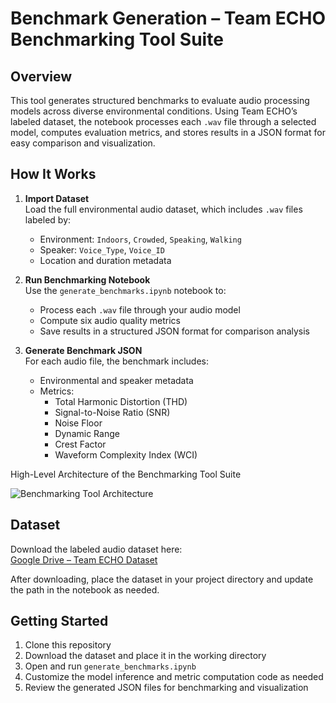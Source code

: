 # Benchmark Generation – Team ECHO Benchmarking Tool Suite

## Overview

This tool generates structured benchmarks to evaluate audio processing models across diverse environmental conditions. Using Team ECHO’s labeled dataset, the notebook processes each `.wav` file through a selected model, computes evaluation metrics, and stores results in a JSON format for easy comparison and visualization.

## How It Works

1. **Import Dataset**  
   Load the full environmental audio dataset, which includes `.wav` files labeled by:
   - Environment: `Indoors`, `Crowded`, `Speaking`, `Walking`
   - Speaker: `Voice_Type`, `Voice_ID`
   - Location and duration metadata

2. **Run Benchmarking Notebook**  
   Use the `generate_benchmarks.ipynb` notebook to:
   - Process each `.wav` file through your audio model
   - Compute six audio quality metrics
   - Save results in a structured JSON format for comparison analysis

3. **Generate Benchmark JSON**  
   For each audio file, the benchmark includes:
   - Environmental and speaker metadata
   - Metrics:
     - Total Harmonic Distortion (THD)
     - Signal-to-Noise Ratio (SNR)
     - Noise Floor
     - Dynamic Range
     - Crest Factor
     - Waveform Complexity Index (WCI)

High-Level Architecture of the Benchmarking Tool Suite

![Benchmarking Tool Architecture](images/architecture_diagram.png)

## Dataset

Download the labeled audio dataset here:  
[Google Drive – Team ECHO Dataset](https://drive.google.com/file/d/1T8BgIkIYePeYGhqIF8kHW1Nw-tcWQadU/view?usp=share_link)

After downloading, place the dataset in your project directory and update the path in the notebook as needed.

## Getting Started

1. Clone this repository
2. Download the dataset and place it in the working directory
3. Open and run `generate_benchmarks.ipynb`
4. Customize the model inference and metric computation code as needed
5. Review the generated JSON files for benchmarking and visualization

